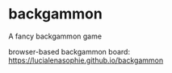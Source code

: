 # backgammon
A fancy backgammon game

browser-based backgammon board: https://lucialenasophie.github.io/backgammon


